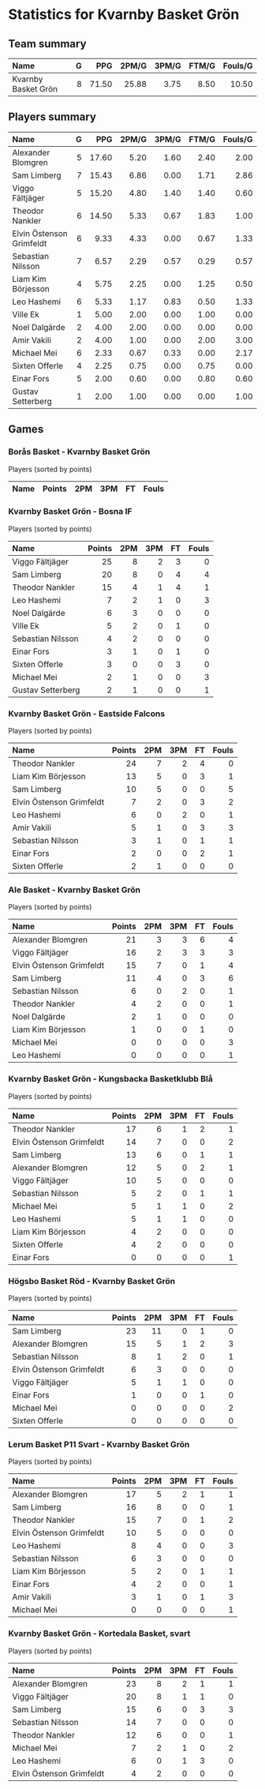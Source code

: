 # Statistics for Kvarnby Basket Grön

## Team summary

| Name | G | PPG | 2PM/G | 3PM/G | FTM/G | Fouls/G |
|:-----|--:|----:|------:|------:|------:|--------:|
| Kvarnby Basket Grön | 8 | 71.50 | 25.88 | 3.75 | 8.50 | 10.50 |

## Players summary

| Name | G | PPG | 2PM/G | 3PM/G | FTM/G | Fouls/G |
|:-----|--:|----:|------:|------:|------:|--------:|
| Alexander Blomgren | 5 | 17.60 | 5.20 | 1.60 | 2.40 | 2.00 |
| Sam Limberg | 7 | 15.43 | 6.86 | 0.00 | 1.71 | 2.86 |
| Viggo Fältjäger | 5 | 15.20 | 4.80 | 1.40 | 1.40 | 0.60 |
| Theodor Nankler | 6 | 14.50 | 5.33 | 0.67 | 1.83 | 1.00 |
| Elvin Östenson Grimfeldt | 6 | 9.33 | 4.33 | 0.00 | 0.67 | 1.33 |
| Sebastian Nilsson | 7 | 6.57 | 2.29 | 0.57 | 0.29 | 0.57 |
| Liam Kim Börjesson | 4 | 5.75 | 2.25 | 0.00 | 1.25 | 0.50 |
| Leo Hashemi | 6 | 5.33 | 1.17 | 0.83 | 0.50 | 1.33 |
| Ville Ek | 1 | 5.00 | 2.00 | 0.00 | 1.00 | 0.00 |
| Noel Dalgärde | 2 | 4.00 | 2.00 | 0.00 | 0.00 | 0.00 |
| Amir Vakili | 2 | 4.00 | 1.00 | 0.00 | 2.00 | 3.00 |
| Michael Mei | 6 | 2.33 | 0.67 | 0.33 | 0.00 | 2.17 |
| Sixten Offerle | 4 | 2.25 | 0.75 | 0.00 | 0.75 | 0.00 |
| Einar Fors | 5 | 2.00 | 0.60 | 0.00 | 0.80 | 0.60 |
| Gustav Setterberg | 1 | 2.00 | 1.00 | 0.00 | 0.00 | 1.00 |

## Games

### Borås Basket - Kvarnby Basket Grön

Players (sorted by points)

| Name | Points | 2PM | 3PM | FT | Fouls |
|:-----|-------:|----:|----:|---:|------:|

### Kvarnby Basket Grön - Bosna IF

Players (sorted by points)

| Name | Points | 2PM | 3PM | FT | Fouls |
|:-----|-------:|----:|----:|---:|------:|
| Viggo Fältjäger | 25 |  8 |  2 |  3 |  0 |
| Sam Limberg | 20 |  8 |  0 |  4 |  4 |
| Theodor Nankler | 15 |  4 |  1 |  4 |  1 |
| Leo Hashemi |  7 |  2 |  1 |  0 |  3 |
| Noel Dalgärde |  6 |  3 |  0 |  0 |  0 |
| Ville Ek |  5 |  2 |  0 |  1 |  0 |
| Sebastian Nilsson |  4 |  2 |  0 |  0 |  0 |
| Einar Fors |  3 |  1 |  0 |  1 |  0 |
| Sixten Offerle |  3 |  0 |  0 |  3 |  0 |
| Michael Mei |  2 |  1 |  0 |  0 |  3 |
| Gustav Setterberg |  2 |  1 |  0 |  0 |  1 |

### Kvarnby Basket Grön - Eastside Falcons

Players (sorted by points)

| Name | Points | 2PM | 3PM | FT | Fouls |
|:-----|-------:|----:|----:|---:|------:|
| Theodor Nankler | 24 |  7 |  2 |  4 |  0 |
| Liam Kim Börjesson | 13 |  5 |  0 |  3 |  1 |
| Sam Limberg | 10 |  5 |  0 |  0 |  5 |
| Elvin Östenson Grimfeldt |  7 |  2 |  0 |  3 |  2 |
| Leo Hashemi |  6 |  0 |  2 |  0 |  1 |
| Amir Vakili |  5 |  1 |  0 |  3 |  3 |
| Sebastian Nilsson |  3 |  1 |  0 |  1 |  1 |
| Einar Fors |  2 |  0 |  0 |  2 |  1 |
| Sixten Offerle |  2 |  1 |  0 |  0 |  0 |

### Ale Basket - Kvarnby Basket Grön

Players (sorted by points)

| Name | Points | 2PM | 3PM | FT | Fouls |
|:-----|-------:|----:|----:|---:|------:|
| Alexander Blomgren | 21 |  3 |  3 |  6 |  4 |
| Viggo Fältjäger | 16 |  2 |  3 |  3 |  3 |
| Elvin Östenson Grimfeldt | 15 |  7 |  0 |  1 |  4 |
| Sam Limberg | 11 |  4 |  0 |  3 |  6 |
| Sebastian Nilsson |  6 |  0 |  2 |  0 |  1 |
| Theodor Nankler |  4 |  2 |  0 |  0 |  1 |
| Noel Dalgärde |  2 |  1 |  0 |  0 |  0 |
| Liam Kim Börjesson |  1 |  0 |  0 |  1 |  0 |
| Michael Mei |  0 |  0 |  0 |  0 |  3 |
| Leo Hashemi |  0 |  0 |  0 |  0 |  1 |

### Kvarnby Basket Grön - Kungsbacka Basketklubb Blå

Players (sorted by points)

| Name | Points | 2PM | 3PM | FT | Fouls |
|:-----|-------:|----:|----:|---:|------:|
| Theodor Nankler | 17 |  6 |  1 |  2 |  1 |
| Elvin Östenson Grimfeldt | 14 |  7 |  0 |  0 |  2 |
| Sam Limberg | 13 |  6 |  0 |  1 |  1 |
| Alexander Blomgren | 12 |  5 |  0 |  2 |  1 |
| Viggo Fältjäger | 10 |  5 |  0 |  0 |  0 |
| Sebastian Nilsson |  5 |  2 |  0 |  1 |  1 |
| Michael Mei |  5 |  1 |  1 |  0 |  2 |
| Leo Hashemi |  5 |  1 |  1 |  0 |  0 |
| Liam Kim Börjesson |  4 |  2 |  0 |  0 |  0 |
| Sixten Offerle |  4 |  2 |  0 |  0 |  0 |
| Einar Fors |  0 |  0 |  0 |  0 |  1 |

### Högsbo Basket Röd - Kvarnby Basket Grön

Players (sorted by points)

| Name | Points | 2PM | 3PM | FT | Fouls |
|:-----|-------:|----:|----:|---:|------:|
| Sam Limberg | 23 | 11 |  0 |  1 |  0 |
| Alexander Blomgren | 15 |  5 |  1 |  2 |  3 |
| Sebastian Nilsson |  8 |  1 |  2 |  0 |  1 |
| Elvin Östenson Grimfeldt |  6 |  3 |  0 |  0 |  0 |
| Viggo Fältjäger |  5 |  1 |  1 |  0 |  0 |
| Einar Fors |  1 |  0 |  0 |  1 |  0 |
| Michael Mei |  0 |  0 |  0 |  0 |  2 |
| Sixten Offerle |  0 |  0 |  0 |  0 |  0 |

### Lerum Basket P11 Svart - Kvarnby Basket Grön

Players (sorted by points)

| Name | Points | 2PM | 3PM | FT | Fouls |
|:-----|-------:|----:|----:|---:|------:|
| Alexander Blomgren | 17 |  5 |  2 |  1 |  1 |
| Sam Limberg | 16 |  8 |  0 |  0 |  1 |
| Theodor Nankler | 15 |  7 |  0 |  1 |  2 |
| Elvin Östenson Grimfeldt | 10 |  5 |  0 |  0 |  0 |
| Leo Hashemi |  8 |  4 |  0 |  0 |  3 |
| Sebastian Nilsson |  6 |  3 |  0 |  0 |  0 |
| Liam Kim Börjesson |  5 |  2 |  0 |  1 |  1 |
| Einar Fors |  4 |  2 |  0 |  0 |  1 |
| Amir Vakili |  3 |  1 |  0 |  1 |  3 |
| Michael Mei |  0 |  0 |  0 |  0 |  1 |

### Kvarnby Basket Grön - Kortedala Basket, svart

Players (sorted by points)

| Name | Points | 2PM | 3PM | FT | Fouls |
|:-----|-------:|----:|----:|---:|------:|
| Alexander Blomgren | 23 |  8 |  2 |  1 |  1 |
| Viggo Fältjäger | 20 |  8 |  1 |  1 |  0 |
| Sam Limberg | 15 |  6 |  0 |  3 |  3 |
| Sebastian Nilsson | 14 |  7 |  0 |  0 |  0 |
| Theodor Nankler | 12 |  6 |  0 |  0 |  1 |
| Michael Mei |  7 |  2 |  1 |  0 |  2 |
| Leo Hashemi |  6 |  0 |  1 |  3 |  0 |
| Elvin Östenson Grimfeldt |  4 |  2 |  0 |  0 |  0 |

